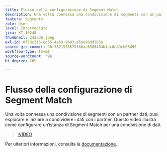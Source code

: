 ```yaml
---
title: Flusso della configurazione di Segment Match
description: Una volta connessa una condivisione di segmenti con un partner dati, puoi esplorare e iniziare a condividere i dati con i partner. Questo video illustra il processo di ... (Le descrizioni devono essere comprese tra 60 e 160 caratteri)
feature: Segments
role: User
level: Intermediate
jira: KT-10248
thumbnail: 342336.jpeg
exl-id: 0f73c316-ed55-4a33-9603-a58e90dd205a
source-git-commit: 90f7621536573f60ac6585404b1ac0e49cb08496
workflow-type: tm+mt
source-wordcount: '96'
ht-degree: 26%

---
```


# Flusso della configurazione di Segment Match

Una volta connessa una condivisione di segmenti con un partner dati, puoi esplorare e iniziare a condividere i dati con i partner. Questo video illustra come configurare un’istanza di Segment Match per una condivisione di dati.

>[!VIDEO](https://video.tv.adobe.com/v/342336/?quality=12&learn=on)

Per ulteriori informazioni, consulta la [documentazione](https://experienceleague.adobe.com/docs/experience-platform/segmentation/ui/segment-match/overview.html?lang=it).
